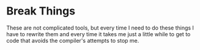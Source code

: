 # Break Things

These are not complicated tools, but every time I need to do these things I have to rewrite them and every time it takes me just a little while to get to code that avoids the compiler's attempts to stop me.

